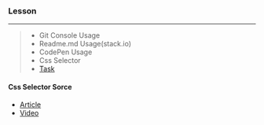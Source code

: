 ### Lesson
***
> - Git Console Usage
> - Readme.md Usage(stack.io)
> - CodePen Usage
> - Css Selector
> - [Task](https://gist.github.com/DrMadWill/ec630aafdf4b5f04cddd2ef4d5b1e665) 


#### Css Selector Sorce
-  [Article](https://sadikturan.com/css/css-selectors/1149) 
- [Video](https://www.youtube.com/watch?v=Zp-XH_aYPo8&list=PLXuv2PShkuHx5OI3uWEJ7jwTG2_YTuz7u&index=8)


